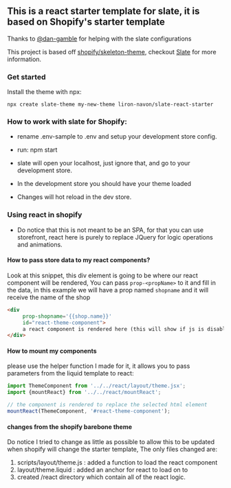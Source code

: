 ## This is a react starter template for slate, it is based on Shopify's starter template

Thanks to [@dan-gamble](https://github.com/dan-gamble) for helping with the slate configurations

This project is based off [shopify/skeleton-theme](https://github.com/shopify/skeleton-theme), checkout [Slate](https://github.com/Shopify/slate) for more information.

### Get started
Install the theme with npx:
```
npx create slate-theme my-new-theme liron-navon/slate-react-starter
```


### How to work with slate for Shopify:

- rename .env-sample to .env and setup your development store config.

- run: npm start 
- slate will open your localhost, just ignore that, and go to your development store. 
- In the development store you should have your theme loaded
- Changes will hot reload in the dev store.

### Using react in shopify

- Do notice that this is not meant to be an SPA, for that you can use storefront, react here is purely to replace JQuery for logic operations and animations. 

#### How to pass store data to my react components?

Look at this snippet, this div element is going to be where our react component will be rendered,
You can pass `prop-<propName>` to it and fill in the data, in this example we will have a prop named `shopname` and it will receive the name of the shop

```html
<div 
     prop-shopname='{{shop.name}}' 
     id="react-theme-component"> 
     a react component is rendered here (this will show if js is disabled)
</div>
```

#### How to mount my components

please use the helper function I made for it, it allows you to pass parameters from the liquid template to react:

```js
import ThemeComponent from '../../react/layout/theme.jsx';
import {mountReact} from '../../react/mountReact';

// the component is rendered to replace the selected html element
mountReact(ThemeComponent, '#react-theme-component');
```

#### changes from the shopify barebone theme

Do notice I tried to change as little as possible to allow this to be updated when shopify will change the starter template,
The only files changed are:
1. scripts/layout/theme.js : added a function to load the react component
2. layout/theme.liquid : added an anchor for react to load on to
4. created /react directory which contain all of the react logic.

